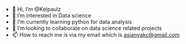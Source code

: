 - 👋 Hi, I’m @Kelpaulz
- 👀 I’m interested in Data science
- 🌱 I’m currently learning python for data analysis
- 💞️ I’m looking to collaborate on data science related projects
- 📫 How to reach me is via my email which is asianyakc@gmail.com

<!---
Kelpaulz/Kelpaulz is a ✨ special ✨ repository because its `README.md` (this file) appears on your GitHub profile.
You can click the Preview link to take a look at your changes.
--->
